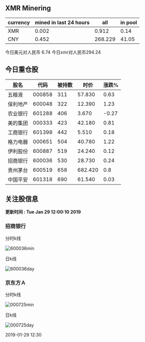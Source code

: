 ## XMR Minering

|currency|mined in last 24 hours|all|in pool|
|---|---|---|---|
|XMR|0.002|0.912|0.14|
|CNY|0.452|268.229|41.05|

今日美元对人民币 6.74	今日xmr对人民币294.24


## 今日重仓股 

|股名|代码|被持数|时价|涨跌%|
|---|---|---|---|---|
|五粮液|000858|311|57.830|0.63|
|保利地产|600048|322|12.390|1.23|
|农业银行|601288|406|3.670|-0.27|
|美的集团|000333|423|42.180|0.81|
|工商银行|601398|442|5.510|0.18|
|格力电器|000651|504|40.780|1.22|
|伊利股份|600887|519|24.240|0.12|
|招商银行|600036|530|28.730|0.24|
|贵州茅台|600519|658|682.420|0.8|
|中国平安|601318|690|61.540|0.03|

## 关注股信息
**更新时间 : Tue Jan 29 12:00:10 2019**
### 招商银行 
分时k线

![600036min](http://image.sinajs.cn/newchart/min/n/sh600036.gif)

日k线

![600036day](http://image.sinajs.cn/newchart/daily/n/sh600036.gif)

### 京东方Ａ 
分时k线

![000725min](http://image.sinajs.cn/newchart/min/n/sz000725.gif)

日k线

![000725day](http://image.sinajs.cn/newchart/daily/n/sz000725.gif)

2019-01-29 12:30